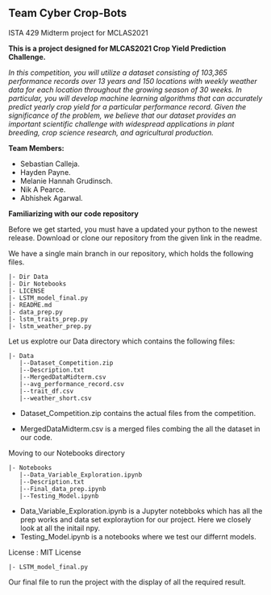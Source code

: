 ## Team Cyber Crop-Bots

ISTA 429 Midterm project for MCLAS2021


**This is a project designed for MLCAS2021 Crop Yield Prediction Challenge.**


*In this competition, you will utilize a dataset consisting of 103,365 performance records over 13 years and 150 locations with weekly weather data for each location throughout the growing season of 30 weeks. In particular, you will develop machine learning algorithms that can accurately predict yearly crop yield for a particular performance record. Given the significance of the problem, we believe that our dataset provides an important scientific challenge with widespread applications in plant breeding, crop science research, and agricultural production.*


**Team Members:**

 - Sebastian Calleja. 
 - Hayden Payne. 
 - Melanie Hannah Grudinsch. 
 - Nik A Pearce. 
 - Abhishek Agarwal. 


**Familiarizing with our code repository**

Before we get started, you must have a updated your python to the newest release. 
Download or clone our repository from the given link in the readme. 

We have a single main branch in our repository, which holds the following files.
```
|- Dir Data
|- Dir Notebooks
|- LICENSE
|- LSTM_model_final.py
|- README.md
|- data_prep.py
|- lstm_traits_prep.py
|- lstm_weather_prep.py
```
Let us explotre our Data directory which contains the following files:
```
|- Data 
   |--Dataset_Competition.zip
   |--Description.txt
   |--MergedDataMidterm.csv
   |--avg_performance_record.csv
   |--trait_df.csv
   |--weather_short.csv
```

  + Dataset_Competition.zip contains the actual files from the competition. 

  + MergedDataMidterm.csv is a merged files combing the all the dataset in our code.

Moving to our Notebooks directory
```
|- Notebooks
   |--Data_Variable_Exploration.ipynb
   |--Description.txt
   |--Final_data_prep.ipynb
   |--Testing_Model.ipynb
```
  + Data_Variable_Exploration.ipynb is a Jupyter notebboks which has all the prep works and data set exploraytion for our project. Here we closely look at all the initail npy.
  + Testing_Model.ipynb is a notebooks where we test our differnt models. 
  
License : MIT License

```
|- LSTM_model_final.py
```
Our final file to run the project with the display of all the required result.

